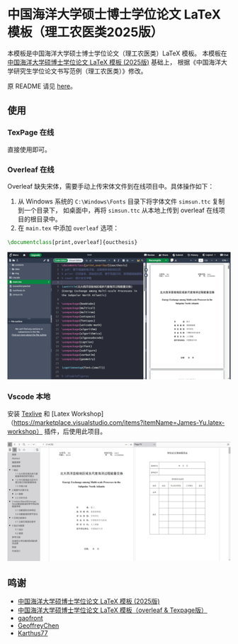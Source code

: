 # 中国海洋大学硕士博士学位论文 LaTeX 模板（理工农医类2025版）

本模板是中国海洋大学硕士博士学位论文（理工农医类）LaTeX 模板。
本模板在 [中国海洋大学硕博士学位论文 LaTeX 模板 (2025版)](https://github.com/oucailab/OUC-LaTex-master)
基础上，
根据《中国海洋大学研究生学位论文书写范例（理工农医类）》修改。


原 README 请见 [here](./OLDREADME.md)。

## 使用
### TexPage 在线
直接使用即可。

### Overleaf 在线
Overleaf 缺失宋体，需要手动上传宋体文件到在线项目中。具体操作如下：
1. 从 Windows 系统的 `C:\Windows\Fonts` 目录下将字体文件 `simsun.ttc` 复制到一个目录下，
如桌面中，再将 `simsun.ttc` 从本地上传到 overleaf 在线项目的根目录中。
2. 在 `main.tex` 中添加 `overleaf` 选项：
```tex
\documentclass[print,overleaf]{oucthesis}
```

![overleaf_demo](./img/overleaf_demo.png)

### Vscode 本地
安装 [Texlive](https://www.tug.org/texlive/) 和 [Latex Workshop]（https://marketplace.visualstudio.com/items?itemName=James-Yu.latex-workshop） 插件，后使用此项目。

![demo](./img/demo.png)

## 鸣谢
- [中国海洋大学硕博士学位论文 LaTeX 模板 (2025版)](https://github.com/oucailab/OUC-LaTex-master)
- [中国海洋大学硕博士学位论文 LaTeX 模板（overleaf & Texpage版）](https://github.com/summitgao/OUC-LaTex-master)
- [gaofront](https://github.com/gaofront)
- [GeoffreyChen](https://www.geoch.top/)
- [Karthus77](https://github.com/Karthus77)